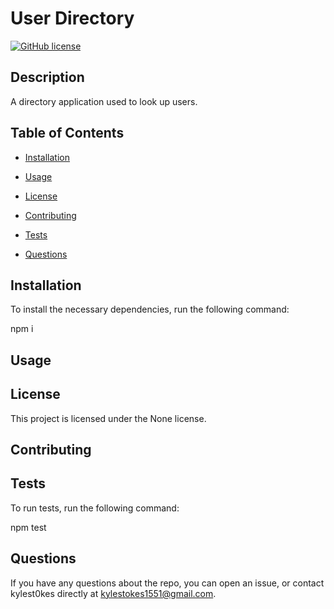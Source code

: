 
# User Directory
[![GitHub license](https://img.shields.io/badge/license-None-important.svg)](https://github.com/kylest0kes/user_directory)

## Description

A directory application used to look up users.

## Table of Contents

* [Installation](#installation)

* [Usage](#usage)

* [License](#license)

* [Contributing](#contributing)

* [Tests](#tests)

* [Questions](#questions)

## Installation

To install the necessary dependencies, run the following command:

npm i

## Usage



## License

This project is licensed under the None license.

## Contributing



## Tests

To run tests, run the following command:

npm test

## Questions

If you have any questions about the repo, you can open an issue, or contact kylest0kes directly at kylestokes1551@gmail.com.
